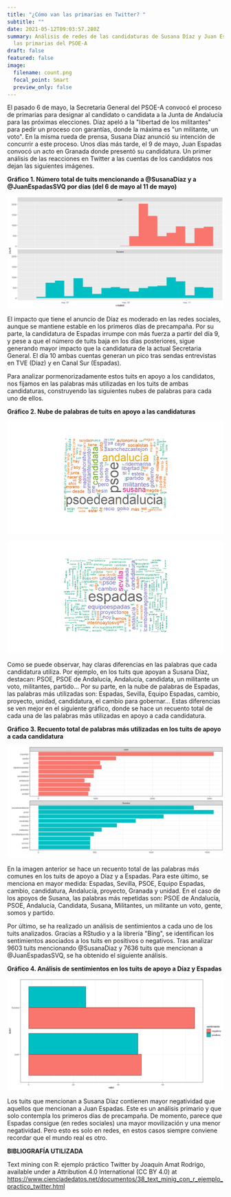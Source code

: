 ```yaml
---
title: "¿Cómo van las primarias en Twitter? "
subtitle: ""
date: 2021-05-12T09:03:57.280Z
summary: Análisis de redes de las candidaturas de Susana Díaz y Juan Espadas a
  las primarias del PSOE-A
draft: false
featured: false
image:
  filename: count.png
  focal_point: Smart
  preview_only: false
---
```

El pasado 6 de mayo, la Secretaria General del PSOE-A convocó el proceso de primarias para designar al candidato o candidata a la Junta de Andalucía para las próximas elecciones. Díaz apeló a la "libertad de los militantes" para pedir un proceso con garantías, donde la máxima es "un militante, un voto". En la misma rueda de prensa, Susana Díaz anunció su intención de concurrir a este proceso. Unos días más tarde, el 9 de mayo, Juan Espadas convocó un acto en Granada donde presentó su candidatura. Un primer análisis de las reacciones en Twitter a las cuentas de los candidatos nos dejan las siguientes imágenes.



**Gráfico 1. Número total de tuits mencionando a @SusanaDíaz y a @JuanEspadasSVQ por días (del 6 de mayo al 11 de mayo)**

![Número total de tuits en apoyo a cada candidatura por días](count.png "Número total de tuits en apoyo a cada candidatura por días")

El impacto que tiene el anuncio de Díaz es moderado en las redes sociales, aunque se mantiene estable en los primeros días de precampaña. Por su parte, la candidatura de Espadas irrumpe con más fuerza a partir del día 9, y pese a que el número de tuits baja en los días posteriores, sigue generando mayor impacto que la candidatura de la actual Secretaria General. El día 10 ambas cuentas generan un pico tras sendas entrevistas en TVE (Díaz) y en Canal Sur (Espadas).

Para analizar pormenorizadamente estos tuits en apoyo a los candidatos, nos fijamos en las palabras más utilizadas en los tuits de ambas candidaturas, construyendo las siguientes nubes de palabras para cada uno de ellos.



**Gráfico 2. Nube de palabras de tuits en apoyo a las candidaturas**

![](nube2.png "Nube de palabras de tuits en apoyo a Susana Díaz")

![](nube1.png "Nube de palabras de tuits en apoyo a Juan Espadas")

Como se puede observar, hay claras diferencias en las palabras que cada candidatura utiliza. Por ejemplo, en los tuits que apoyan a Susana Díaz, destacan: PSOE, PSOE de Andalucía, Andalucía, candidata, un militante un voto, militantes, partido... Por su parte, en la nube de palabras de Espadas, las palabras más utilizadas son: Espadas, Sevilla, Equipo Espadas, cambio, proyecto, unidad, candidatura, el cambio para gobernar... Estas diferencias se ven mejor en el siguiente gráfico, donde se hace un recuento total de cada una de las palabras más utilizadas en apoyo a cada candidatura.



**Gráfico 3. Recuento total de palabras más utilizadas en los tuits de apoyo a cada candidatura**

![](palabras.png)

En la imagen anterior se hace un recuento total de las palabras más comunes en los tuits de apoyo a Díaz y a Espadas. Para este último, se menciona en mayor medida: Espadas, Sevilla, PSOE, Equipo Espadas, cambio, candidatura, Andalucía, proyecto, Granada y unidad. En el caso de los apoyos de Susana, las palabras más repetidas son: PSOE de Andalucía, PSOE, Andalucía, Candidata, Susana, Militantes, un militante un voto, gente, somos y partido.

Por último, se ha realizado un análisis de sentimientos a cada uno de los tuits analizados. Gracias a RStudio y a la librería "Bing", se identifican los sentimientos asociados a los tuits en positivos o negativos. Tras analizar 9603 tuits mencionando @SusanaDiaz y 7636 tuits que mencionan a @JuanEspadasSVQ, se ha obtenido el siguiente análisis.



**Gráfico 4. Análisis de sentimientos en los tuits de apoyo a Díaz y Espadas**

![](sentimientos.png)

Los tuits que mencionan a Susana Díaz contienen mayor negatividad que aquellos que mencionan a Juan Espadas.  Este es un análisis primario y que solo contempla los primeros días de precampaña. De momento, parece que Espadas consigue (en redes sociales) una mayor movilización y una menor negatividad. Pero esto es solo en redes, en estos casos siempre conviene recordar que el mundo real es otro.





**BIBLIOGRAFÍA UTILIZADA**

Text mining con R: ejemplo práctico Twitter by Joaquín Amat Rodrigo, available under a Attribution 4.0 International (CC BY 4.0) at https://www.cienciadedatos.net/documentos/38_text_minig_con_r_ejemplo_practico_twitter.html